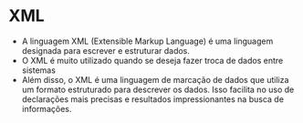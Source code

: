 # XML
- A linguagem XML (Extensible Markup Language) é uma linguagem designada para escrever e estruturar dados.
- O XML é muito utilizado quando se deseja fazer troca de dados entre sistemas
- Além disso, o XML é uma linguagem de marcação de dados que utiliza um formato estruturado para descrever os dados. Isso facilita no uso de declarações mais precisas e resultados impressionantes na busca de informações.
